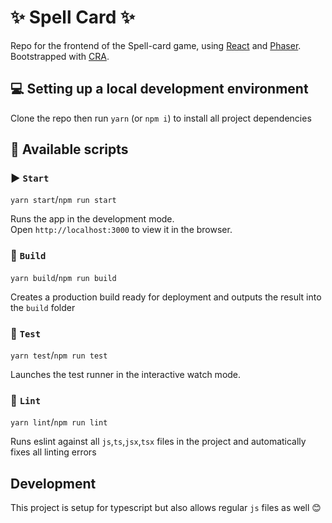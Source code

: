 # ✨ Spell Card ✨

Repo for the frontend of the Spell-card game, using [React](https://reactjs.org/) and [Phaser](https://phaser.io/). Bootstrapped with [CRA](https://github.com/facebook/create-react-app).

## 💻 Setting up a local development environment

Clone the repo then run `yarn` (or `npm i`) to install all project dependencies

## 📜 Available scripts

### ▶ `Start`

`yarn start`/`npm run start`

Runs the app in the development mode.  
Open `http://localhost:3000` to view it in the browser.

### 🔨 `Build`

`yarn build`/`npm run build`

Creates a production build ready for deployment and outputs the result into the `build` folder

### 🔬 `Test`

`yarn test`/`npm run test`

Launches the test runner in the interactive watch mode.

### 📝 `Lint`

`yarn lint`/`npm run lint`

Runs eslint against all `js`,`ts`,`jsx`,`tsx` files in the project and automatically fixes all linting errors

## Development

This project is setup for typescript but also allows regular `js` files as well 😊
